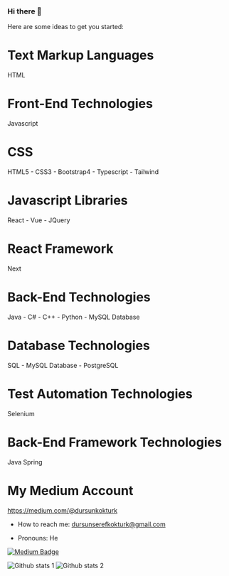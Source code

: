 ### Hi there 👋

Here are some ideas to get you started:

# Text Markup Languages
  HTML
  
# Front-End Technologies
  Javascript

# CSS
  HTML5 - CSS3 - Bootstrap4 - Typescript - Tailwind

# Javascript Libraries
  React - Vue - JQuery
  
# React Framework
  Next

# Back-End Technologies
  Java - C# - C++ - Python - MySQL Database

# Database Technologies
  SQL - MySQL Database - PostgreSQL

# Test Automation Technologies
  Selenium

# Back-End Framework Technologies
  Java Spring
  
# My Medium Account 
  https://medium.com/@dursunkokturk

- How to reach me: dursunserefkokturk@gmail.com
 
 - Pronouns: He
  
  [![Medium Badge]([https://img.shields.io/badge/-Medium-757575?style=flat-quare&labelColor=757575&logo=Medium&logoColor=white&https://medium.com/@dursunserefkokturk=https://medium.com/@dursunserefkokturk)](https://medium.com/@dursunserefkokturk](https://medium.com/@dursunkokturk))
  
  ![Github stats 1]([https://github-readme-stats.vercel.app/api?username=kullanıcıadınız&show_icons=true&theme=gradient) 
![Github stats 2](https://github-readme-stats.vercel.app/api?username=kullanıcıadınız&show_icons=true&theme=radical](https://github.com/dursunkokturk)https://github.com/dursunkokturk)
